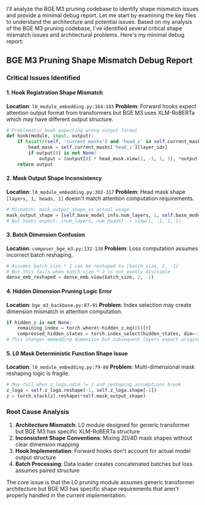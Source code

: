 I'll analyze the BGE M3 pruning codebase to identify shape mismatch issues and provide a minimal debug report. Let me start by examining the key files to understand the architecture and potential issues. Based on my analysis of the BGE M3 pruning codebase, I've identified several critical shape mismatch issues and architectural problems. Here's my minimal debug report:

## BGE M3 Pruning Shape Mismatch Debug Report

### **Critical Issues Identified**

#### 1. **Hook Registration Shape Mismatch**
**Location**: `l0_module_embedding.py:164-183`
**Problem**: Forward hooks expect attention output format from transformers but BGE M3 uses XLM-RoBERTa which may have different output structure.

```python
# Problematic hook expecting wrong output format
def hook(module, input, output):
    if hasattr(self, 'current_masks') and 'head_z' in self.current_masks:
        head_mask = self.current_masks['head_z'][layer_idx]
        if output[0] is not None:
            output = (output[0] * head_mask.view(1, -1, 1, 1), *output[1:])
    return output
```

#### 2. **Mask Output Shape Inconsistency**  
**Location**: `l0_module_embedding.py:302-317`
**Problem**: Head mask shape `[layers, 1, heads, 1]` doesn't match attention computation requirements.

```python
# Mismatch: mask_output_shape vs actual usage
mask_output_shape = [self.base_model_info.num_layers, 1, self.base_model_info.num_attention_heads, 1]
# But hooks expect: [num_layers, num_heads] -> view(1, -1, 1, 1)
```

#### 3. **Batch Dimension Confusion**
**Location**: `composer_bge_m3.py:132-138`
**Problem**: Loss computation assumes incorrect batch reshaping.

```python
# Assumes batch_size * 2 can be reshaped to [batch_size, 2, -1]
# But this fails when batch_size * 2 is not evenly divisible
dense_emb_reshaped = dense_emb.view(batch_size, 2, -1)
```

#### 4. **Hidden Dimension Pruning Logic Error**
**Location**: `bge_m3_backbone.py:87-91`
**Problem**: Index selection may create dimension mismatch in attention computation.

```python
if hidden_z is not None:
    remaining_index = torch.where(~hidden_z.eq(0))[0]
    compressed_hidden_states = torch.index_select(hidden_states, dim=-1, index=remaining_index)
# This changes embedding dimension but subsequent layers expect original size
```

#### 5. **L0 Mask Deterministic Function Shape Issue**
**Location**: `l0_module_embedding.py:79-88`
**Problem**: Multi-dimensional mask reshaping logic is fragile.

```python
# May fail when z_loga.ndim != 1 and reshaping assumptions break
z_loga = self.z_loga.reshape(-1, self.z_loga.shape[-1])
z = torch.stack(z).reshape(*self.mask_output_shape)
```

### **Root Cause Analysis**

1. **Architecture Mismatch**: L0 module designed for generic transformer but BGE M3 has specific XLM-RoBERTa structure
2. **Inconsistent Shape Conventions**: Mixing 2D/4D mask shapes without clear dimension mapping
3. **Hook Implementation**: Forward hooks don't account for actual model output structure
4. **Batch Processing**: Data loader creates concatenated batches but loss assumes paired structure




The core issue is that the L0 pruning module assumes generic transformer architecture but BGE M3 has specific shape requirements that aren't properly handled in the current implementation.